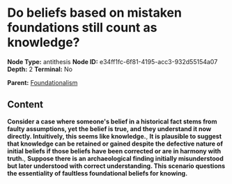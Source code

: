 # Do beliefs based on mistaken foundations still count as knowledge?

**Node Type:** antithesis
**Node ID:** e34ff1fc-6f81-4195-acc3-932d55154a07
**Depth:** 2
**Terminal:** No

**Parent:** [Foundationalism](foundationalism.md)

## Content

**Consider a case where someone's belief in a historical fact stems from faulty assumptions, yet the belief is true, and they understand it now directly. Intuitively, this seems like knowledge.**, **It is plausible to suggest that knowledge can be retained or gained despite the defective nature of initial beliefs if those beliefs have been corrected or are in harmony with truth.**, **Suppose there is an archaeological finding initially misunderstood but later understood with correct understanding. This scenario questions the essentiality of faultless foundational beliefs for knowing.**
